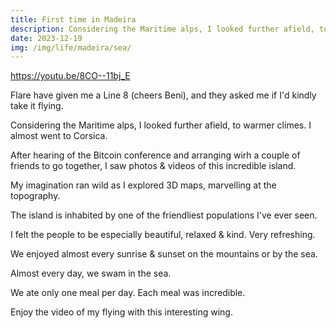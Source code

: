 ```yaml
---
title: First time in Madeira
description: Considering the Maritime alps, I looked further afield, to warmer climes. I almost went to Corsica...
date: 2023-12-19
img: /img/life/madeira/sea/
---
```

https://youtu.be/8CO--11bj_E

Flare have given me a Line 8 (cheers Beni), and they asked me if I'd kindly take it flying.

Considering the Maritime alps, I looked further afield, to warmer climes. I almost went to Corsica.

After hearing of the Bitcoin conference and arranging wirh a couple of friends to go together, I saw photos & videos of this incredible island.

My imagination ran wild as I explored 3D maps, marvelling at the topography.

The island is inhabited by one of the friendliest populations I've ever seen.

I felt the people to be especially beautiful, relaxed & kind. Very refreshing.

We enjoyed almost every sunrise & sunset on the mountains or by the sea.

Almost every day, we swam in the sea.

We ate only one meal per day. Each meal was incredible.

Enjoy the video of my flying with this interesting wing.
